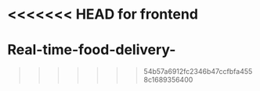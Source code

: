 <<<<<<< HEAD
for frontend
=======
# Real-time-food-delivery-
>>>>>>> 54b57a6912fc2346b47ccfbfa4558c1689356400
